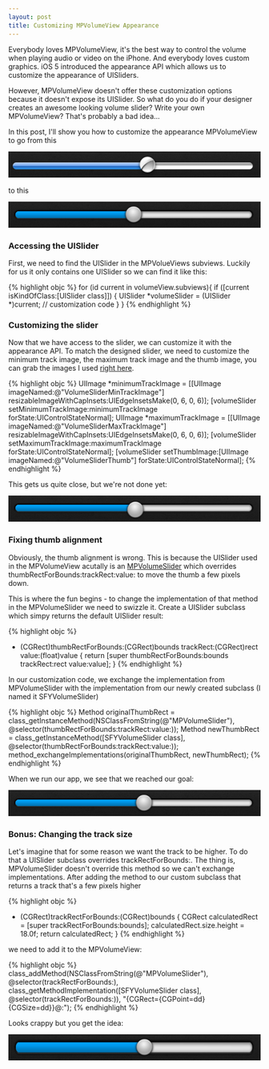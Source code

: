 ```yaml
---
layout: post
title: Customizing MPVolumeView Appearance
---
```

Everybody loves MPVolumeView, it's the best way to control the volume when playing audio or video on the iPhone. And everybody loves custom graphics. iOS 5 introduced the appearance API which allows us to customize the appearance of UISliders.

However, MPVolumeView doesn't offer these customization options because it doesn't expose its UISlider. So what do you do if your designer creates an awesome looking volume slider? Write your own MPVolumeView? That's probably a bad idea...

In this post, I'll show you how to customize the appearance MPVolumeView to go from this

![MPVolumeView](/img/MPVolumeView_default.png)

to this

![MPVolumeView styled](/img/MPVolumeView_styled.png)

### Accessing the UISlider

First, we need to find the UISlider in the MPVolueViews subviews. Luckily for us it only contains one UISlider so we can find it like this:

{% highlight objc %}
for (id current in volumeView.subviews){
	if ([current isKindOfClass:[UISlider class]]) {
		UISlider *volumeSlider = (UISlider *)current;
		// customization code
	}
}
{% endhighlight %}

### Customizing the slider

Now that we have access to the slider, we can customize it with the appearance API. To match the designed slider, we need to customize the minimum track image, the maximum track image and the thumb image, you can grab the images I used <a href="/assets/VolumeSliderAssets.zip" target="_blank">right here</a>.

{% highlight objc %}
UIImage *minimumTrackImage = [[UIImage imageNamed:@"VolumeSliderMinTrackImage"]
					  resizableImageWithCapInsets:UIEdgeInsetsMake(0, 6, 0, 6)];
[volumeSlider setMinimumTrackImage:minimumTrackImage forState:UIControlStateNormal];
UIImage *maximumTrackImage = [[UIImage imageNamed:@"VolumeSliderMaxTrackImage"]
					  resizableImageWithCapInsets:UIEdgeInsetsMake(0, 6, 0, 6)];
[volumeSlider setMaximumTrackImage:maximumTrackImage forState:UIControlStateNormal];
[volumeSlider setThumbImage:[UIImage imageNamed:@"VolumeSliderThumb"]
				   forState:UIControlStateNormal];
{% endhighlight %}

This gets us quite close, but we're not done yet:

![MPVolumeView slider styled](/img/MPVolumeView_appearance.png)

### Fixing thumb alignment

Obviously, the thumb alignment is wrong. This is because the UISlider used in the MPVolumeView acutally is an <a href="https://github.com/rpetrich/iphoneheaders/blob/master/MediaPlayer/MPVolumeSlider.h" target="_blank">MPVolumeSlider</a> which overrides thumbRectForBounds:trackRect:value: to move the thumb a few pixels down.

This is where the fun begins - to change the implementation of that method in the MPVolumeSlider we need to swizzle it. Create a UISlider subclass which simpy returns the default UISlider result:

{% highlight objc %}
- (CGRect)thumbRectForBounds:(CGRect)bounds
                   trackRect:(CGRect)rect
                       value:(float)value
{
    return [super thumbRectForBounds:bounds
                           trackRect:rect
                               value:value];
}
{% endhighlight %}

In our customization code, we exchange the implementation from MPVolumeSlider with the implementation from our newly created subclass (I named it SFYVolumeSlider)

{% highlight objc %}
Method originalThumbRect = class_getInstanceMethod(NSClassFromString(@"MPVolumeSlider"),
							@selector(thumbRectForBounds:trackRect:value:));
Method newThumbRect = class_getInstanceMethod([SFYVolumeSlider class],
					   @selector(thumbRectForBounds:trackRect:value:));
method_exchangeImplementations(originalThumbRect, newThumbRect);
{% endhighlight %}

When we run our app, we see that we reached our goal:

![MPVolumeView with fixed alignment](/img/MPVolumeView_alignment_fixed.png)

### Bonus: Changing the track size

Let's imagine that for some reason we want the track to be higher. To do that a UISlider subclass overrides trackRectForBounds:. The thing is, MPVolumeSlider doesn't override this method so we can't exchange implementations. After adding the method to our custom subclass that returns a track that's a few pixels higher

{% highlight objc %}
- (CGRect)trackRectForBounds:(CGRect)bounds
{
    CGRect calculatedRect = [super trackRectForBounds:bounds];
    calculatedRect.size.height = 18.0f;
    return calculatedRect;
}
{% endhighlight %}

we need to add it to the MPVolumeView:

{% highlight objc %}
class_addMethod(NSClassFromString(@"MPVolumeSlider"),
                @selector(trackRectForBounds:),
                class_getMethodImplementation([SFYVolumeSlider class],
                 @selector(trackRectForBounds:)),
                "{CGRect={CGPoint=dd}{CGSize=dd}}@:");
{% endhighlight %}

Looks crappy but you get the idea:

![MPVolumeView with increased track height](/img/MPVolumeView_changed_height.png)